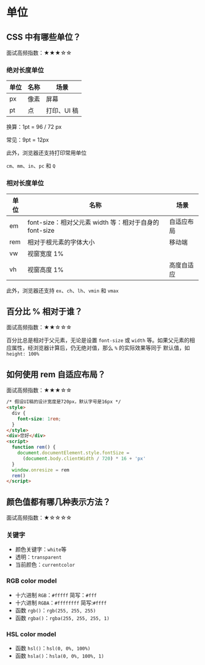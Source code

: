 # 单位

## CSS 中有哪些单位？

面试高频指数：★★★☆☆

### 绝对长度单位

| 单位 | 名称 | 场景        |
| ---- | ---- | ----------- |
| px   | 像素 | 屏幕        |
| pt   | 点   | 打印、UI 稿 |

换算：1pt = 96 / 72 px

常见：9pt = 12px

此外，浏览器还支持打印常用单位

`cm`、`mm`、`in`、`pc` 和 `Q`

### 相对长度单位

| 单位 | 名称                                                   | 场景       |
| ---- | ------------------------------------------------------ | ---------- |
| em   | font-size：相对父元素 width 等：相对于自身的 font-size | 自适应布局 |
| rem  | 相对于根元素的字体大小                                 | 移动端     |
| vw   | 视窗宽度 1%                                            |            |
| vh   | 视窗高度 1%                                            | 高度自适应 |

此外，浏览器还支持 `ex`、`ch`、`lh`、`vmin` 和 `vmax`

## 百分比 % 相对于谁？

面试高频指数：★★☆☆☆

百分比总是相对于父元素，无论是设置 `font-size` 或 `width` 等。如果父元素的相应属性，经浏览器计算后，仍无绝对值，那么 `%` 的实际效果等同于 默认值，如 `height: 100%`

## 如何使用 rem 自适应布局？

面试高频指数：★★★☆☆

```html
/* 假设UI稿的设计宽度是720px，默认字号是16px */
<style>
  div {
    font-size: 1rem;
  }
</style>
<div>您好</div>
<script>
  function rem() {
    document.documentElement.style.fontSize =
      (document.body.clientWidth / 720) * 16 + 'px'
  }
  window.onresize = rem
  rem()
</script>
```

## 颜色值都有哪几种表示方法？

面试高频指数：★☆☆☆☆

### 关键字

- 颜色关键字：`white`等
- 透明：`transparent`
- 当前颜色：`currentcolor`

### RGB color model

- 十六进制 `RGB`：`#fffff` 简写：`#fff`
- 十六进制 `RGBA`：`#ffffffff` 简写:`#ffff`
- 函数 `rgb()`：`rgb(255, 255, 255)`
- 函数 `rgba()`：`rgba(255, 255, 255, 1)`

### HSL color model

- 函数 `hsl()`：`hsl(0, 0%, 100%)`
- 函数 `hsla()`：`hsla(0, 0%, 100%, 1)`
